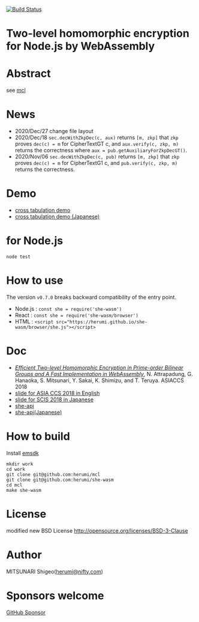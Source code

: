 [![Build Status](https://api.travis-ci.com/herumi/she-wasm.svg?branch=master)](https://travis-ci.com/github/herumi/she-wasm)
# Two-level homomorphic encryption for Node.js by WebAssembly

# Abstract

see [mcl](https://github.com/herumi/mcl)

# News
- 2020/Dec/27 change file layout
- 2020/Dec/18 `sec.decWithZkpDec(c, aux)` returns `[m, zkp]` that `zkp` proves `dec(c) = m` for CipherTextGT c, and `aux.verify(c, zkp, m)` returns the correctness where `aux = pub.getAuxiliaryForZkpDecGT()`.
- 2020/Nov/06 `sec.decWithZkpDec(c, pub)` returns `[m, zkp]` that `zkp` proves `dec(c) = m` for CipherTextG1 c, and `pub.verify(c, zkp, m)` returns the correctness.

# Demo

* [cross tabulation demo](https://herumi.github.io/she-wasm/browser/cross-demo.html)
* [cross tabulation demo (Japanese)](https://herumi.github.io/she-wasm/browser/cross-demo-ja.html)

# for Node.js

```
node test
```

# How to use

The version `v0.7.0` breaks backward compatibility of the entry point.

- Node.js : `const she = require('she-wasm')`
- React : `const she = require('she-wasm/browser')`
- HTML : `<script src="https://herumi.github.io/she-wasm/browser/she.js"></script>`

# Doc
* [_Efficient Two-level Homomorphic Encryption in Prime-order Bilinear Groups and A Fast Implementation in WebAssembly_](https://dl.acm.org/citation.cfm?doid=3196494.3196552), N. Attrapadung, G. Hanaoka, S. Mitsunari, Y. Sakai,
K. Shimizu, and T. Teruya. ASIACCS 2018
* [slide for ASIA CCS 2018 in English](https://www.slideshare.net/herumi/efficient-twolevel-homomorphic-encryption-in-primeorder-bilinear-groups-and-a-fast-implementation-in-webassembly)
* [slide for SCIS 2018 in Japanese](https://www.slideshare.net/herumi/2scis2018)
* [she-api](https://github.com/herumi/mcl/blob/master/misc/she/she-api.md)
* [she-api(Japanese)](https://github.com/herumi/mcl/blob/master/misc/she/she-api-ja.md)

# How to build
Install [emsdk](https://github.com/juj/emsdk.git)

```
mkdir work
cd work
git clone git@github.com:herumi/mcl
git clone git@github.com:herumi/she-wasm
cd mcl
make she-wasm
```

# License

modified new BSD License
http://opensource.org/licenses/BSD-3-Clause

# Author

MITSUNARI Shigeo(herumi@nifty.com)

# Sponsors welcome
[GitHub Sponsor](https://github.com/sponsors/herumi)
